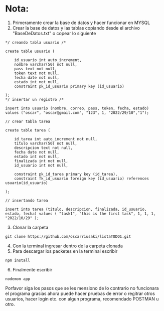 # Nota:

1. Primeramente crear la base de datos y hacer funcionar en MYSQL
2. Crear la base de datos y las tablas copiando desde el archivo "BaseDeDatos.txt" o copear lo siguiente

```
*/ creando tabla usuario /*

create table usuario (

	id_usuario int auto_increment,
	nombre varchar(50) not null,
	pass text not null,
	token text not null,
	fecha date not null,
	estado int not null,
	constraint pk_id_usuario primary key (id_usuario)

);
*/ insertar un registro /*

insert into usuario (nombre, correo, pass, token, fecha, estado) values ("oscar", "oscar@gmail.com", "123", 1, "2022/29/10","1");

// crear tabla tarea

create table tarea (

    id_tarea int auto_increment not null,
    titulo varchar(50) not null,
    descripcion text not null,
    fecha date not null,
    estado int not null,
    finalizada int not null,
    id_usuario int not null,

    constraint pk_id_tarea primary key (id_tarea),
    constraint fk_id_usuario foreign key (id_usuario) references usuario(id_usuario)

);

// insertando tarea

insert into tarea (titulo, descripcion, finalizada, id_usuario, estado, fecha) values ( "task1", "this is the first task", 1, 1, 1, "2022/10/29" );
```

3. Clonar la carpeta

```
git clone https://github.com/oscarriusaki/listaTODO1.git
```

4. Con la terminal ingresar dentro de la carpeta clonada
5. Para descargar los packetes en la terminal escribir

```
npm install
```

6. Finalmente escribir

```
nodemon app
```

Porfavor siga los pasos que se les mensiono de lo contrario no funcionara el programa grasias
ahora puede hacer pruebas de error o regitrar otros usuarios, hacer login etc. con algun programa,
recomendado POSTMAN u otro.
